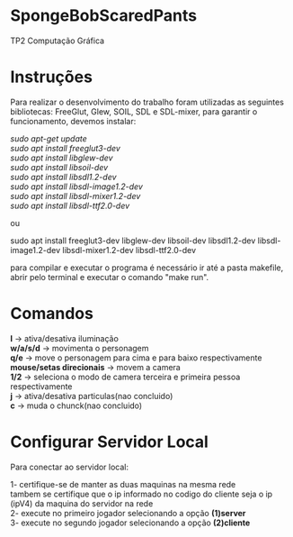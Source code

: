 # SpongeBobScaredPants

TP2 Computação Gráfica

# Instruções

Para realizar o desenvolvimento do trabalho foram utilizadas as seguintes bibliotecas:
FreeGlut, Glew, SOIL, SDL e SDL-mixer,
para garantir o funcionamento, devemos instalar:

*sudo apt-get update*  
*sudo apt install freeglut3-dev*  
*sudo apt install libglew-dev*  
*sudo apt install libsoil-dev*  
*sudo apt install libsdl1.2-dev*  
*sudo apt install libsdl-image1.2-dev*  
*sudo apt install libsdl-mixer1.2-dev*  
*sudo apt install libsdl-ttf2.0-dev*  

ou

sudo apt install freeglut3-dev libglew-dev libsoil-dev libsdl1.2-dev libsdl-image1.2-dev libsdl-mixer1.2-dev libsdl-ttf2.0-dev

para compilar e executar o programa é necessário ir até a pasta makefile, abrir pelo terminal
e executar o comando "make run".

# Comandos

**l** -> ativa/desativa iluminação  
**w/a/s/d** -> movimenta o personagem  
**q/e** -> move o personagem para cima e para baixo respectivamente  
**mouse/setas direcionais** -> movem a camera  
**1/2** -> seleciona o modo de camera terceira e primeira pessoa respectivamente  
**j** -> ativa/desativa particulas(nao concluido)  
**c** -> muda o chunck(nao concluido)  

# Configurar Servidor Local

Para conectar ao servidor local:  

1- certifique-se de manter as duas maquinas na mesma rede  
tambem se certifique que o ip informado no codigo do cliente seja o ip (ipV4) da maquina do servidor na rede  
2- execute no primeiro jogador selecionando a opção **(1)server**  
3- execute no segundo jogador selecionando a opção **(2)cliente**  
